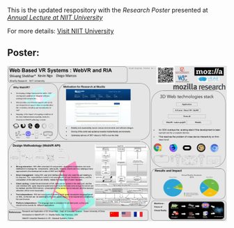 This is the updated respository with the *Research Poster* presented at *[Annual Lecture at NIIT University](https://www.facebook.com/events/127980244518252/?ref=br_rs)*

For more details: [Visit NIIT University](http://niituniversity.in/)


## Poster:

<img src ="2.jpg" />

